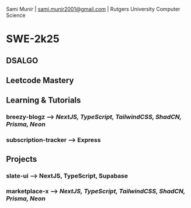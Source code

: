 Sami Munir | sami.munir2001@gmail.com | Rutgers University Computer Science
# SWE-2k25
## DSALGO
## Leetcode Mastery
## Learning & Tutorials
### breezy-blogz --> *NextJS, TypeScript, TailwindCSS, ShadCN, Prisma, Neon*
### subscription-tracker --> Express
## Projects
### slate-ui --> NextJS, TypeScript, Supabase
### marketplace-x --> *NextJS, TypeScript, TailwindCSS, ShadCN, Prisma, Neon*